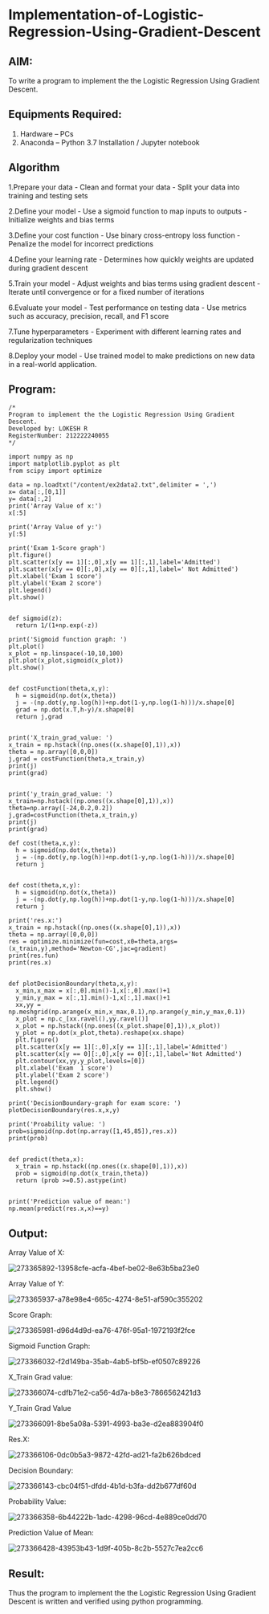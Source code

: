 # Implementation-of-Logistic-Regression-Using-Gradient-Descent

## AIM:
To write a program to implement the the Logistic Regression Using Gradient Descent.

## Equipments Required:
1. Hardware – PCs
2. Anaconda – Python 3.7 Installation / Jupyter notebook

## Algorithm
1.Prepare your data - Clean and format your data - Split your data into training and testing sets

2.Define your model - Use a sigmoid function to map inputs to outputs - Initialize weights and bias terms

3.Define your cost function - Use binary cross-entropy loss function - Penalize the model for incorrect predictions

4.Define your learning rate - Determines how quickly weights are updated during gradient descent

5.Train your model - Adjust weights and bias terms using gradient descent - Iterate until convergence or for a fixed number of iterations

6.Evaluate your model - Test performance on testing data - Use metrics such as accuracy, precision, recall, and F1 score

7.Tune hyperparameters - Experiment with different learning rates and regularization techniques

8.Deploy your model - Use trained model to make predictions on new data in a real-world application.

## Program:
```
/*
Program to implement the the Logistic Regression Using Gradient Descent.
Developed by: LOKESH R
RegisterNumber: 212222240055 
*/
```

```
import numpy as np
import matplotlib.pyplot as plt
from scipy import optimize

data = np.loadtxt("/content/ex2data2.txt",delimiter = ',')
x= data[:,[0,1]]
y= data[:,2]
print('Array Value of x:')
x[:5]

print('Array Value of y:')
y[:5]

print('Exam 1-Score graph')
plt.figure()
plt.scatter(x[y == 1][:,0],x[y == 1][:,1],label='Admitted')
plt.scatter(x[y == 0][:,0],x[y == 0][:,1],label=' Not Admitted')
plt.xlabel('Exam 1 score')
plt.ylabel('Exam 2 score')
plt.legend()
plt.show()


def sigmoid(z):
  return 1/(1+np.exp(-z))
  
print('Sigmoid function graph: ')
plt.plot()
x_plot = np.linspace(-10,10,100)
plt.plot(x_plot,sigmoid(x_plot))
plt.show()


def costFunction(theta,x,y):
  h = sigmoid(np.dot(x,theta))
  j = -(np.dot(y,np.log(h))+np.dot(1-y,np.log(1-h)))/x.shape[0]
  grad = np.dot(x.T,h-y)/x.shape[0]
  return j,grad


print('X_train_grad_value: ')
x_train = np.hstack((np.ones((x.shape[0],1)),x))
theta = np.array([0,0,0])
j,grad = costFunction(theta,x_train,y)
print(j)
print(grad)


print('y_train_grad_value: ')
x_train=np.hstack((np.ones((x.shape[0],1)),x))
theta=np.array([-24,0.2,0.2])
j,grad=costFunction(theta,x_train,y)
print(j)
print(grad)

def cost(theta,x,y):
  h = sigmoid(np.dot(x,theta))
  j = -(np.dot(y,np.log(h))+np.dot(1-y,np.log(1-h)))/x.shape[0]
  return j


def cost(theta,x,y):
  h = sigmoid(np.dot(x,theta))
  j = -(np.dot(y,np.log(h))+np.dot(1-y,np.log(1-h)))/x.shape[0]
  return j

print('res.x:')
x_train = np.hstack((np.ones((x.shape[0],1)),x))
theta = np.array([0,0,0])
res = optimize.minimize(fun=cost,x0=theta,args=(x_train,y),method='Newton-CG',jac=gradient)
print(res.fun)
print(res.x)


def plotDecisionBoundary(theta,x,y):
  x_min,x_max = x[:,0].min()-1,x[:,0].max()+1
  y_min,y_max = x[:,1].min()-1,x[:,1].max()+1
  xx,yy = np.meshgrid(np.arange(x_min,x_max,0.1),np.arange(y_min,y_max,0.1))
  x_plot = np.c_[xx.ravel(),yy.ravel()]
  x_plot = np.hstack((np.ones((x_plot.shape[0],1)),x_plot))
  y_plot = np.dot(x_plot,theta).reshape(xx.shape)
  plt.figure()
  plt.scatter(x[y == 1][:,0],x[y == 1][:,1],label='Admitted')
  plt.scatter(x[y == 0][:,0],x[y == 0][:,1],label='Not Admitted')
  plt.contour(xx,yy,y_plot,levels=[0])
  plt.xlabel('Exam  1 score')
  plt.ylabel('Exam 2 score')
  plt.legend()
  plt.show()

print('DecisionBoundary-graph for exam score: ')
plotDecisionBoundary(res.x,x,y)

print('Proability value: ')
prob=sigmoid(np.dot(np.array([1,45,85]),res.x))
print(prob)


def predict(theta,x):
  x_train = np.hstack((np.ones((x.shape[0],1)),x))
  prob = sigmoid(np.dot(x_train,theta))
  return (prob >=0.5).astype(int)


print('Prediction value of mean:')
np.mean(predict(res.x,x)==y)
```

## Output:


Array Value of X:


![273365892-13958cfe-acfa-4bef-be02-8e63b5ba23e0](https://github.com/LokeshRajamani/intro-ml-5/assets/120544804/6454b3cb-8e25-464e-be6e-2cc8efbe2b14)


Array Value of Y:


![273365937-a78e98e4-665c-4274-8e51-af590c355202](https://github.com/LokeshRajamani/intro-ml-5/assets/120544804/2a6fe54d-8a09-402c-82d8-67b71268b2c6)


Score Graph:


![273365981-d96d4d9d-ea76-476f-95a1-1972193f2fce](https://github.com/LokeshRajamani/intro-ml-5/assets/120544804/749835b0-766d-451e-a417-7a834bc9b096)


Sigmoid Function Graph:



![273366032-f2d149ba-35ab-4ab5-bf5b-ef0507c89226](https://github.com/LokeshRajamani/intro-ml-5/assets/120544804/2e47a818-5754-47ed-8d37-11c29b3e1437)


X_Train Grad value:


![273366074-cdfb71e2-ca56-4d7a-b8e3-7866562421d3](https://github.com/LokeshRajamani/intro-ml-5/assets/120544804/cfaf1cb4-31c8-4165-b659-84b8ce580f3a)


Y_Train Grad Value


![273366091-8be5a08a-5391-4993-ba3e-d2ea883904f0](https://github.com/LokeshRajamani/intro-ml-5/assets/120544804/a0ede115-54c8-4bd8-a4f1-57439fc4bc09)


Res.X:


![273366106-0dc0b5a3-9872-42fd-ad21-fa2b626bdced](https://github.com/LokeshRajamani/intro-ml-5/assets/120544804/a54574e4-e853-4ba9-9240-b3bb5f79f944)


Decision Boundary:


![273366143-cbc04f51-dfdd-4b1d-b3fa-dd2b677df60d](https://github.com/LokeshRajamani/intro-ml-5/assets/120544804/3833742b-fdac-47a4-ad4d-bcac64bc0c42)


Probability Value:


![273366358-6b44222b-1adc-4298-96cd-4e889ce0dd70](https://github.com/LokeshRajamani/intro-ml-5/assets/120544804/4e45d0bd-8b4e-436b-a474-c37abb86f2e7)


Prediction Value of Mean:


![273366428-43953b43-1d9f-405b-8c2b-5527c7ea2cc6](https://github.com/LokeshRajamani/intro-ml-5/assets/120544804/36b2c153-f05a-4f62-914c-0c2cebec2b35)


## Result:
Thus the program to implement the the Logistic Regression Using Gradient Descent is written and verified using python programming.

